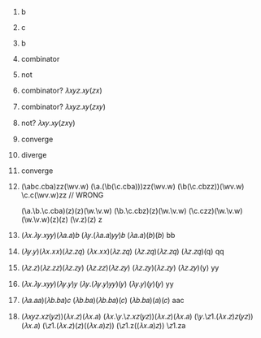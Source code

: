 1. b
2. c
3. b

1. combinator
2. not
3. combinator? 𝜆𝑥𝑦𝑧.𝑥𝑦(𝑧𝑥)
4. combinator? 𝜆𝑥𝑦𝑧.𝑥𝑦(𝑧𝑥𝑦)
5. not? 𝜆𝑥𝑦.𝑥𝑦(𝑧𝑥y)

1. converge
2. diverge
3. converge

1. (\abc.cba)zz(\wv.w)
   (\a.(\b(\c.cba)))zz(\wv.w)
   (\b(\c.cbzz))(\wv.w)
   \c.c(\wv.w)zz // WRONG

   (\a.\b.\c.cba)(z)(z)(\w.\v.w)
   (\b.\c.cbz)(z)(\w.\v.w)
   (\c.czz)(\w.\v.w)
   (\w.\v.w)(z)(z)
   (\v.z)(z)
   z

2. (𝜆𝑥.𝜆𝑦.𝑥𝑦𝑦)(𝜆𝑎.𝑎)𝑏
   (𝜆𝑦.(𝜆𝑎.𝑎)𝑦𝑦)𝑏
   (𝜆𝑎.𝑎)(𝑏)(𝑏)
   bb

3. (𝜆𝑦.𝑦)(𝜆𝑥.𝑥𝑥)(𝜆𝑧.𝑧𝑞)
   (𝜆𝑥.𝑥𝑥)(𝜆𝑧.𝑧𝑞)
   (𝜆𝑧.𝑧𝑞)(𝜆𝑧.𝑧𝑞)
   (𝜆𝑧.𝑧𝑞)(q)
   qq

4. (𝜆𝑧.𝑧)(𝜆𝑧.𝑧𝑧)(𝜆𝑧.𝑧𝑦)
   (𝜆𝑧.𝑧𝑧)(𝜆𝑧.𝑧𝑦)
   (𝜆𝑧.𝑧𝑦)(𝜆𝑧.𝑧𝑦)
   (𝜆𝑧.𝑧𝑦)(y)
   yy

5. (𝜆𝑥.𝜆𝑦.𝑥𝑦𝑦)(𝜆𝑦.𝑦)𝑦
   (𝜆𝑦.(𝜆𝑦.𝑦)𝑦𝑦)(𝑦)
   (𝜆𝑦.𝑦)(𝑦)(𝑦)
   yy

6. (𝜆𝑎.𝑎𝑎)(𝜆𝑏.𝑏𝑎)𝑐
   (𝜆𝑏.𝑏𝑎)(𝜆𝑏.𝑏𝑎)(𝑐)
   (𝜆𝑏.𝑏𝑎)(𝑎)(𝑐)
   aac

7. (𝜆𝑥𝑦𝑧.𝑥𝑧(𝑦𝑧))(𝜆𝑥.𝑧)(𝜆𝑥.𝑎)
   (𝜆𝑥.\𝑦.\𝑧.𝑥𝑧(𝑦𝑧))(𝜆𝑥.𝑧)(𝜆𝑥.𝑎)
   (\𝑦.\𝑧1.(𝜆𝑥.𝑧)𝑧(𝑦𝑧))(𝜆𝑥.𝑎)
   (\𝑧1.(𝜆𝑥.𝑧)(𝑧)((𝜆𝑥.𝑎)𝑧))
   (\𝑧1.z((𝜆𝑥.𝑎)𝑧))
   \𝑧1.za
